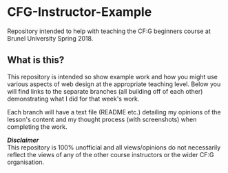 # CFG-Instructor-Example
Repository intended to help with teaching the CF:G beginners course at Brunel University Spring 2018.


## What is this?
This repository is intended so show example work and how you might use various aspects of web design at the appropriate teaching level.
Below you will find links to the separate branches (all building off of each other) demonstrating what I did for that week's work.

Each branch will have a text file (README etc.) detailing my opinions of the lesson's content and my thought process (with screenshots) when completing the work.

**_Disclaimer_**  
This repository is 100% unofficial and all views/opinions do not necessarily reflect the views of any of the other course instructors or the wider CF:G organisation.
